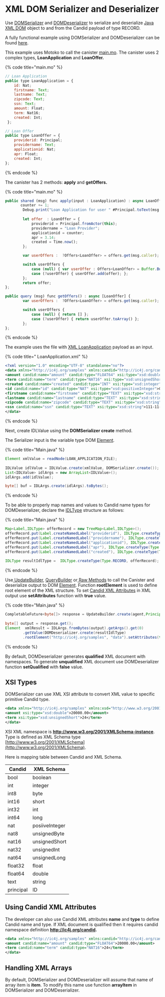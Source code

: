 # XML DOM Serializer and Deserializer

Use [DOMSerializer](https://github.com/ic4j/ic4j-candid/blob/master/src/main/java/org/ic4j/candid/dom/DOMSerializer.java) and [DOMDeserializer](https://github.com/ic4j/ic4j-candid/blob/master/src/main/java/org/ic4j/candid/dom/DOMDeserializer.java) to serialize and deserialize [Java XML DOM](https://docs.oracle.com/javase/8/docs/api/org/w3c/dom/package-summary.html) object to and from the Candid payload of type RECORD.&#x20;

A fully functional example using DOMSerializer and DOMDeserializer can be found [here](https://github.com/ic4j/samples/tree/master/IC4JXMLSample).

This example uses Motoko to call the canister [main.mo](https://github.com/ic4j/samples/blob/master/IC4JXMLSample/src/main.mo). The canister uses 2 complex types, **LoanApplication** and **LoanOffer.**

{% code title="main.mo" %}
```javascript
// Loan Application
public type LoanApplication = {
    id: Nat;
    firstname: Text;
    lastname: Text;
    zipcode: Text;
    ssn: Text;
    amount: Float;
    term: Nat16;
    created: Int;
 };

// Loan Offer
public type LoanOffer = {
    providerid: Principal;
    providername: Text;
    applicationid: Nat;
    apr: Float;
    created: Int;
};
```
{% endcode %}

The canister has 2 methods:  **apply** and **getOffers.**

{% code title="main.mo" %}
```javascript
public shared (msg) func apply(input : LoanApplication) : async LoanOffer { 
       counter += 1;
        Debug.print("Loan Application for user " #Principal.toText(msg.caller));
        
        let offer  : LoanOffer = {
            providerid = Principal.fromActor(this);
            providername = "Loan Provider";
            applicationid = counter;
            apr = 3.14;
            created = Time.now();
        };

        var userOffers :  ?Offers<LoanOffer> = offers.get(msg.caller);

        switch userOffers {
            case (null) { var userOffer : Offers<LoanOffer> = Buffer.Buffer(0); userOffer.add(offer);  offers.put(msg.caller, userOffer)};
            case (?userOffer) { userOffer.add(offer); };
        };
        return offer;
};

public query (msg) func getOffers() : async [LoanOffer] {
        var userOffers :  ?Offers<LoanOffer> = offers.get(msg.caller);

        switch userOffers {
            case (null) { return [] };
            case (?userOffer) { return userOffer.toArray() };
        };
};
```
{% endcode %}

The example uses the file with [XML LoanApplication](https://github.com/ic4j/samples/blob/master/IC4JXMLSample/src/resources/LoanApplication.xml) payload as an input.&#x20;

{% code title=" LoanApplication.xml" %}
```xml
<?xml version="1.0" encoding="UTF-8" standalone="no"?>
<data xmlns="http://ic4j.org/samples" xmlns:candid="http://ic4j.org/candid" xmlns:xsd="http://www.w3.org/2001/XMLSchema" xmlns:xsi="http://www.w3.org/2001/XMLSchema-instance" candid:type="RECORD">
<amount candid:name="amount" candid:type="FLOAT64" xsi:type="xsd:double">20000.00</amount>
<term candid:name="term" candid:type="NAT16" xsi:type="xsd:unsignedShort">24</term>
<created candid:name="created" candid:type="INT" xsi:type="xsd:integer">0</created>
<id candid:name="id" candid:type="NAT" xsi:type="xsd:positiveInteger">0</id>
<firstname candid:name="firstname" candid:type="TEXT" xsi:type="xsd:string">John</firstname>
<lastname candid:name="lastname" candid:type="TEXT" xsi:type="xsd:string">Doe</lastname>
<zipcode candid:name="zipcode" candid:type="TEXT" xsi:type="xsd:string">99999</zipcode>
<ssn candid:name="ssn" candid:type="TEXT" xsi:type="xsd:string">111-11-1111</ssn>
</data>

```
{% endcode %}

Next, create IDLValue using the **DOMSerializer create** method.&#x20;

The Serializer input is the variable type DOM [Element](https://docs.oracle.com/javase/8/docs/api/org/w3c/dom/Element.html).

{% code title="Main.java" %}
```java
Element xmlValue = readNode(LOAN_APPLICATION_FILE);
		
IDLValue idlValue = IDLValue.create(xmlValue, DOMSerializer.create());
List<IDLValue> idlArgs = new ArrayList<IDLValue>();
idlArgs.add(idlValue);

byte[] buf = IDLArgs.create(idlArgs).toBytes();
```
{% endcode %}

To be able to properly map names and values to Candid name types for DOMDeserializer, declare the [IDLType](../use-idlargs.md#idltype) structure as follows:

{% code title="Main.java" %}
```java
Map<Label,IDLType> offerRecord = new TreeMap<Label,IDLType>();
offerRecord.put(Label.createNamedLabel("providerid"), IDLType.createType(Type.PRINCIPAL));
offerRecord.put(Label.createNamedLabel("providername"), IDLType.createType(Type.TEXT));
offerRecord.put(Label.createNamedLabel("applicationid"), IDLType.createType(Type.NAT));	
offerRecord.put(Label.createNamedLabel("apr"), IDLType.createType(Type.FLOAT64));		
offerRecord.put(Label.createNamedLabel("created"), IDLType.createType(Type.INT));
		
IDLType resultIdlType =  IDLType.createType(Type.RECORD, offerRecord);	
```
{% endcode %}

Use[ UpdateBuilder](../querybuilder-and-updatebuilder.md#updatebuilder), [QueryBuilder](../querybuilder-and-updatebuilder.md#querybuilder) or[ Raw Methods](../using-raw-methods.md) to call the Canister and deserialize output to DOM [Element](https://docs.oracle.com/javase/8/docs/api/org/w3c/dom/Element.html).  Function **rootElement** is used to define root element of the XML structure. To set [Candid XML Attributes](xml-dom-serializer-and-deserializer.md#undefined) in XML output use **setAttributes** function with **true** value.

{% code title="Main.java" %}
```java
CompletableFuture<byte[]> response = UpdateBuilder.create(agent,Principal.fromString(icCanister), "apply").arg(buf).callAndWait(Waiter.create(60, 5));
		
byte[] output = response.get();
Element  xmlResult = IDLArgs.fromBytes(output).getArgs().get(0)
		.getValue(DOMDeserializer.create(resultIdlType)
		.rootElement("http://ic4j.org/samples", "data").setAttributes(true), Element.class);
```
{% endcode %}

By default, DOMDeserializer generates **qualified** XML document with namespaces. To generate **unqualified** XML document use DOMDeserializer function **setQualified** with **false** value.

## XSI Types

DOMSerializer can use XML XSI attribute to convert XML value to specific primitive Candid type.&#x20;

```xml
<data xmlns="http://ic4j.org/samples" xmlns:xsd="http://www.w3.org/2001/XMLSchema" xmlns:xsi="http://www.w3.org/2001/XMLSchema-instance">
<amount xsi:type="xsd:double">20000.00</amount>
<term xsi:type="xsd:unsignedShort">24</term>
</data>
```

XSI XML namespace is **http://www.w3.org/2001/XMLSchema-instance**. Type is defined as XML Schema type [http://www.w3.org/2001/XMLSchema](http://www.w3.org/2001/XMLSchema).

Here is mapping table between Candid and XML Schema.



| Candid    | XML Schema     |
| --------- | -------------- |
| bool      | boolean        |
| int       | integer        |
| int8      | byte           |
| int16     | short          |
| int32     | int            |
| int64     | long           |
| nat       | posiiveInteger |
| nat8      | unsignedByte   |
| nat16     | unsignedShort  |
| nat32     | unsignedInt    |
| nat64     | unsignedLong   |
| float32   | float          |
| float64   | double         |
| text      | string         |
| principal | ID             |

## Using Candid XML Attributes

The developer can also use Candid XML attributes **name** and **type** to define Candid name and type. If XML document is qualified then it requires candid namespace definition **http://ic4j.org/candid.**

```xml
<data xmlns="http://ic4j.org/samples" xmlns:candid="http://ic4j.org/candid" candid:type="RECORD">
<amount candid:name="amount" candid:type="FLOAT64">20000.00</amount>
<term candid:name="term" candid:type="NAT16">24</term>
</data>
```

## Handling XML Arrays

By default, DOMSerializer and DOMDeserializer will assume that name of array item is **item**. To modify this name use function **arrayItem** in DOMSerializer and DOMDeserializer.
